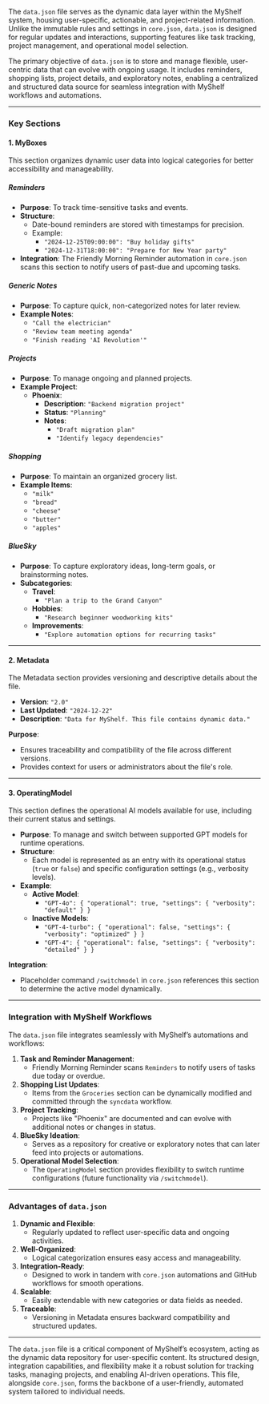 The `data.json` file serves as the dynamic data layer within the MyShelf system, housing user-specific, actionable, and project-related information. Unlike the immutable rules and settings in `core.json`, `data.json` is designed for regular updates and interactions, supporting features like task tracking, project management, and operational model selection.

The primary objective of `data.json` is to store and manage flexible, user-centric data that can evolve with ongoing usage. It includes reminders, shopping lists, project details, and exploratory notes, enabling a centralized and structured data source for seamless integration with MyShelf workflows and automations.

---

### **Key Sections**

#### **1\. MyBoxes**

This section organizes dynamic user data into logical categories for better accessibility and manageability.

##### **Reminders**

* **Purpose**: To track time-sensitive tasks and events.  
* **Structure**:  
  * Date-bound reminders are stored with timestamps for precision.  
  * Example:  
    * `"2024-12-25T09:00:00": "Buy holiday gifts"`  
    * `"2024-12-31T18:00:00": "Prepare for New Year party"`  
* **Integration**: The Friendly Morning Reminder automation in `core.json` scans this section to notify users of past-due and upcoming tasks.

##### **Generic Notes**

* **Purpose**: To capture quick, non-categorized notes for later review.  
* **Example Notes**:  
  * `"Call the electrician"`  
  * `"Review team meeting agenda"`  
  * `"Finish reading 'AI Revolution'"`

##### **Projects**

* **Purpose**: To manage ongoing and planned projects.  
* **Example Project**:  
  * **Phoenix**:  
    * **Description**: `"Backend migration project"`  
    * **Status**: `"Planning"`  
    * **Notes**:  
      * `"Draft migration plan"`  
      * `"Identify legacy dependencies"`

##### **Shopping**

* **Purpose**: To maintain an organized grocery list.  
* **Example Items**:  
  * `"milk"`  
  * `"bread"`  
  * `"cheese"`  
  * `"butter"`  
  * `"apples"`

##### **BlueSky**

* **Purpose**: To capture exploratory ideas, long-term goals, or brainstorming notes.  
* **Subcategories**:  
  * **Travel**:  
    * `"Plan a trip to the Grand Canyon"`  
  * **Hobbies**:  
    * `"Research beginner woodworking kits"`  
  * **Improvements**:  
    * `"Explore automation options for recurring tasks"`

---

#### **2\. Metadata**

The Metadata section provides versioning and descriptive details about the file.

* **Version**: `"2.0"`  
* **Last Updated**: `"2024-12-22"`  
* **Description**: `"Data for MyShelf. This file contains dynamic data."`

**Purpose**:

* Ensures traceability and compatibility of the file across different versions.  
* Provides context for users or administrators about the file's role.

---

#### **3\. OperatingModel**

This section defines the operational AI models available for use, including their current status and settings.

* **Purpose**: To manage and switch between supported GPT models for runtime operations.  
* **Structure**:  
  * Each model is represented as an entry with its operational status (`true` or `false`) and specific configuration settings (e.g., verbosity levels).  
* **Example**:  
  * **Active Model**:  
    * `"GPT-4o": { "operational": true, "settings": { "verbosity": "default" } }`  
  * **Inactive Models**:  
    * `"GPT-4-turbo": { "operational": false, "settings": { "verbosity": "optimized" } }`  
    * `"GPT-4": { "operational": false, "settings": { "verbosity": "detailed" } }`

**Integration**:

* Placeholder command `/switchmodel` in `core.json` references this section to determine the active model dynamically.

---

### **Integration with MyShelf Workflows**

The `data.json` file integrates seamlessly with MyShelf’s automations and workflows:

1. **Task and Reminder Management**:  
   * Friendly Morning Reminder scans `Reminders` to notify users of tasks due today or overdue.  
2. **Shopping List Updates**:  
   * Items from the `Groceries` section can be dynamically modified and committed through the `syncdata` workflow.  
3. **Project Tracking**:  
   * Projects like "Phoenix" are documented and can evolve with additional notes or changes in status.  
4. **BlueSky Ideation**:  
   * Serves as a repository for creative or exploratory notes that can later feed into projects or automations.  
5. **Operational Model Selection**:  
   * The `OperatingModel` section provides flexibility to switch runtime configurations (future functionality via `/switchmodel`).

---

### **Advantages of `data.json`**

1. **Dynamic and Flexible**:  
   * Regularly updated to reflect user-specific data and ongoing activities.  
2. **Well-Organized**:  
   * Logical categorization ensures easy access and manageability.  
3. **Integration-Ready**:  
   * Designed to work in tandem with `core.json` automations and GitHub workflows for smooth operations.  
4. **Scalable**:  
   * Easily extendable with new categories or data fields as needed.  
5. **Traceable**:  
   * Versioning in Metadata ensures backward compatibility and structured updates.

---

The `data.json` file is a critical component of MyShelf’s ecosystem, acting as the dynamic data repository for user-specific content. Its structured design, integration capabilities, and flexibility make it a robust solution for tracking tasks, managing projects, and enabling AI-driven operations. This file, alongside `core.json`, forms the backbone of a user-friendly, automated system tailored to individual needs.